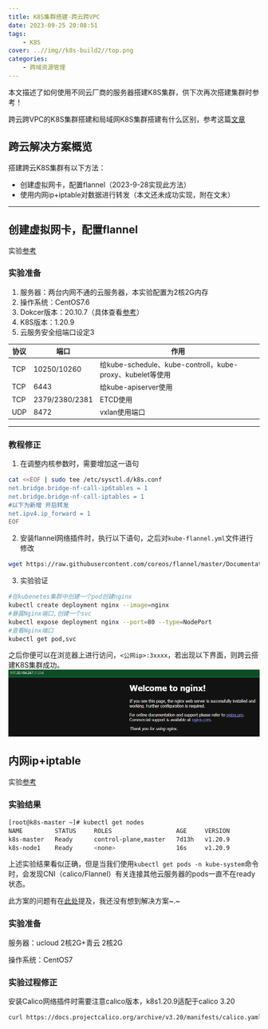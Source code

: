```yaml
---
title: K8S集群搭建-跨云跨VPC
date: 2023-09-25 20:08:51
tags: 
    - K8S
cover: ..//img//k8s-build2//top.png
categories:
    - 跨域资源管理
---
```


本文描述了如何使用不同云厂商的服务器搭建K8S集群，供下次再次搭建集群时参考！

跨云跨VPC的K8S集群搭建和局域网K8S集群搭建有什么区别，参考这篇[文章](https://zhuanlan.zhihu.com/p/106793809)


## 跨云解决方案概览
搭建跨云K8S集群有以下方法：
- 创建虚拟网卡，配置flannel（2023-9-28实现此方法）
- 使用内网ip+iptable对数据进行转发（本文还未成功实现，附在文末）

***

## 创建虚拟网卡，配置flannel
实验[参考](https://blog.51cto.com/xiaowangzai/5167661)
### 实验准备
1. 服务器：两台内网不通的云服务器，本实验配置为2核2G内存
2. 操作系统：CentOS7.6
3. Dokcer版本：20.10.7（具体查看[参考](https://blog.51cto.com/xiaowangzai/5167661)）
4. K8S版本：1.20.9
5. 云服务安全组端口设定3

|协议|端口|作用|
|---|---|---|
|TCP|10250/10260|给kube-schedule、kube-controll，kube-proxy、kubelet等使用|
|TCP|6443|给kube-apiserver使用|
|TCP|2379/2380/2381|ETCD使用|
|UDP|8472 |vxlan使用端口|

***
### 教程修正

1. 在调整内核参数时，需要增加这一语句
```bash
cat <<EOF | sudo tee /etc/sysctl.d/k8s.conf
net.bridge.bridge-nf-call-ip6tables = 1
net.bridge.bridge-nf-call-iptables = 1
#以下为新增 开启转发
net.ipv4.ip_forward = 1
EOF
```

2. 安装flannel网络插件时，执行以下语句，之后对`kube-flannel.yml`文件进行修改
```bash
wget https://raw.githubusercontent.com/coreos/flannel/master/Documentation/kube-flannel.yml
```

3. 实验验证
```bash
#在kubenetes集群中创建一个pod创建nginx
kubectl create deployment nginx --image=nginx
#暴露Nginx端口,创建一个svc
kubectl expose deployment nginx --port=80 --type=NodePort
#查看Nginx端口
kubectl get pod,svc
```
之后你便可以在浏览器上进行访问，`<公网ip>:3xxxx`，若出现以下界面，则跨云搭建K8S集群成功。
![实验结果](./k8s-build2/r.png)

## 内网ip+iptable
实验[参考](https://blog.csdn.net/qq_43285879/article/details/120794910#:~:text=%E4%B8%80%E4%B8%AAk8s%E9%9B%86%E7%BE%A4%E2%80%94%E2%80%94%E8%B7%A8%E4%BA%91%E6%9C%8D%E5%8A%A1%E5%99%A8%E9%83%A8%E7%BD%B2%201%201%E3%80%81%E5%AE%89%E8%A3%85Docker%20sudo%20yum%20remove%20docker%2A%20sudo,Bash%E5%A4%8D%E5%88%B6%E4%BB%A3%E7%A0%81%20%23%20%E5%9C%A8%E6%AF%8F%E4%B8%AA%E6%9C%BA%E5%99%A8%E3%80%82%20yum%20install%20-y%20nfs-utils%20)
### 实验结果
```bash
[root@k8s-master ~]# kubectl get nodes
NAME         STATUS     ROLES                  AGE     VERSION
k8s-master   Ready      control-plane,master   7d13h   v1.20.9
k8s-node1    Ready      <none>                 16s     v1.20.9
```
上述实验结果看似正确，但是当我们使用`kubectl get pods -n kube-system`命令时，会发现CNI（calico/Flannel）有关连接其他云服务器的pods一直不在ready状态。

此方案的问题有在[此处](https://blog.csdn.net/weixin_43988498/article/details/122639595)提及，我还没有想到解决方案~.~

### 实验准备
服务器：ucloud 2核2G+青云 2核2G

操作系统：CentOS7

### 实验过程修正
安装Calico网络插件时需要注意calico版本，k8s1.20.9适配于calico 3.20
```bash
curl https://docs.projectcalico.org/archive/v3.20/manifests/calico.yaml -O
```
